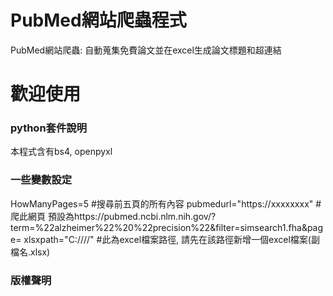 # PubMed網站爬蟲程式
PubMed網站爬蟲: 自動蒐集免費論文並在excel生成論文標題和超連結
# 歡迎使用
### python套件說明
本程式含有bs4, openpyxl
### 一些變數設定
HowManyPages=5 #搜尋前五頁的所有內容
pubmedurl="https://xxxxxxxx" #爬此網頁 預設為https://pubmed.ncbi.nlm.nih.gov/?term=%22alzheimer%22%20%22precision%22&filter=simsearch1.fha&page=
xlsxpath="C:////" #此為excel檔案路徑, 請先在該路徑新增一個excel檔案(副檔名.xlsx)
### 版權聲明
